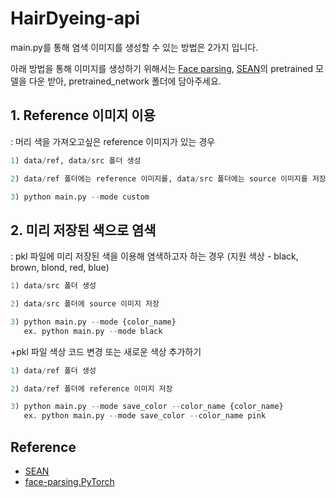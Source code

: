 # HairDyeing-api

main.py를 통해 염색 이미지를 생성할 수 있는 방법은 2가지 입니다.

아래 방법을 통해 이미지를 생성하기 위해서는 [Face parsing](https://drive.google.com/file/d/154JgKpzCPW82qINcVieuPH3fZ2e0P812/view), [SEAN](https://drive.google.com/file/d/1TKhN9kDvJEcpbIarwsd1_fsTR2vGx6LC/view)의 pretrained 모델을 다운 받아, pretrained_network 폴더에 담아주세요.

## 1. Reference 이미지 이용 </br>
: 머리 색을 가져오고싶은 reference 이미지가 있는 경우

```python
1) data/ref, data/src 폴더 생성

2) data/ref 폴더에는 reference 이미지를, data/src 폴더에는 source 이미지를 저장

3) python main.py --mode custom 
```


## 2. 미리 저장된 색으로 염색 </br>
: pkl 파일에 미리 저장된 색을 이용해 염색하고자 하는 경우 (지원 색상 - black, brown, blond, red, blue)

```python
1) data/src 폴더 생성

2) data/src 폴더에 source 이미지 저장

3) python main.py --mode {color_name}
   ex. python main.py --mode black
```

+pkl 파일 색상 코드 변경 또는 새로운 색상 추가하기
```python
1) data/ref 폴더 생성

2) data/ref 폴더에 reference 이미지 저장

3) python main.py --mode save_color --color_name {color_name} 
   ex. python main.py --mode save_color --color_name pink
```

## Reference
- [SEAN](https://github.com/ZPdesu/SEAN)
- [face-parsing.PyTorch](https://github.com/zllrunning/face-parsing.PyTorch)
